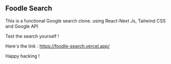 ## Foodle Search

This is a functional Google search clone. using React-Next Js, Tailwind CSS and Google API

Test the search yourself ! 

Here's the link : https://foodle-search.vercel.app/

Happy hacking !







